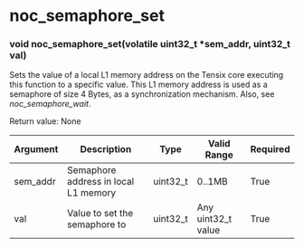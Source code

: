 # noc_semaphore_set

### void noc_semaphore_set(volatile uint32_t *sem_addr, uint32_t val)

Sets the value of a local L1 memory address on the Tensix core executing this function to a specific value. This L1 memory address is used as a semaphore of size 4 Bytes, as a synchronization mechanism. Also, see *noc_semaphore_wait*.

Return value: None

| Argument      | Description                          | Type      | Valid Range        | Required       |
|---------------|--------------------------------------|-----------|--------------------|----------------|
| sem_addr      | Semaphore address in local L1 memory | uint32_t  | 0..1MB             | True           |
| val           | Value to set the semaphore to        | uint32_t  | Any uint32_t value | True           |
